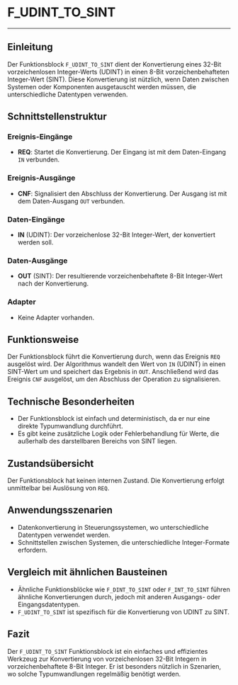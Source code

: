 # F_UDINT_TO_SINT

* * * * * * * * * *

## Einleitung
Der Funktionsblock `F_UDINT_TO_SINT` dient der Konvertierung eines 32-Bit vorzeichenlosen Integer-Werts (UDINT) in einen 8-Bit vorzeichenbehafteten Integer-Wert (SINT). Diese Konvertierung ist nützlich, wenn Daten zwischen Systemen oder Komponenten ausgetauscht werden müssen, die unterschiedliche Datentypen verwenden.

## Schnittstellenstruktur

### **Ereignis-Eingänge**
- **REQ**: Startet die Konvertierung. Der Eingang ist mit dem Daten-Eingang `IN` verbunden.

### **Ereignis-Ausgänge**
- **CNF**: Signalisiert den Abschluss der Konvertierung. Der Ausgang ist mit dem Daten-Ausgang `OUT` verbunden.

### **Daten-Eingänge**
- **IN** (UDINT): Der vorzeichenlose 32-Bit Integer-Wert, der konvertiert werden soll.

### **Daten-Ausgänge**
- **OUT** (SINT): Der resultierende vorzeichenbehaftete 8-Bit Integer-Wert nach der Konvertierung.

### **Adapter**
- Keine Adapter vorhanden.

## Funktionsweise
Der Funktionsblock führt die Konvertierung durch, wenn das Ereignis `REQ` ausgelöst wird. Der Algorithmus wandelt den Wert von `IN` (UDINT) in einen SINT-Wert um und speichert das Ergebnis in `OUT`. Anschließend wird das Ereignis `CNF` ausgelöst, um den Abschluss der Operation zu signalisieren.

## Technische Besonderheiten
- Der Funktionsblock ist einfach und deterministisch, da er nur eine direkte Typumwandlung durchführt.
- Es gibt keine zusätzliche Logik oder Fehlerbehandlung für Werte, die außerhalb des darstellbaren Bereichs von SINT liegen.

## Zustandsübersicht
Der Funktionsblock hat keinen internen Zustand. Die Konvertierung erfolgt unmittelbar bei Auslösung von `REQ`.

## Anwendungsszenarien
- Datenkonvertierung in Steuerungssystemen, wo unterschiedliche Datentypen verwendet werden.
- Schnittstellen zwischen Systemen, die unterschiedliche Integer-Formate erfordern.

## Vergleich mit ähnlichen Bausteinen
- Ähnliche Funktionsblöcke wie `F_DINT_TO_SINT` oder `F_INT_TO_SINT` führen ähnliche Konvertierungen durch, jedoch mit anderen Ausgangs- oder Eingangsdatentypen.
- `F_UDINT_TO_SINT` ist spezifisch für die Konvertierung von UDINT zu SINT.

## Fazit
Der `F_UDINT_TO_SINT` Funktionsblock ist ein einfaches und effizientes Werkzeug zur Konvertierung von vorzeichenlosen 32-Bit Integern in vorzeichenbehaftete 8-Bit Integer. Er ist besonders nützlich in Szenarien, wo solche Typumwandlungen regelmäßig benötigt werden.